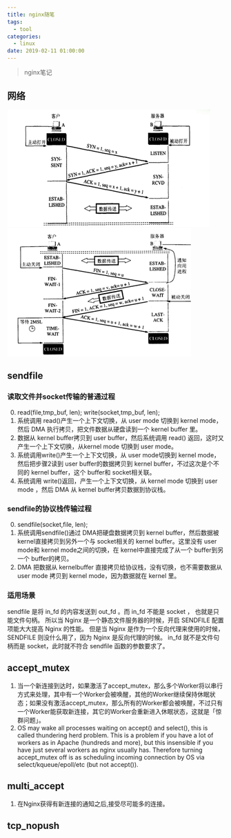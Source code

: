 ```yaml
---
title: nginx随笔
tags:
  - tool
categories:
  - linux
date: 2019-02-11 01:00:00
---
```

> nginx笔记
<!-- more -->
## 网络
![](https://raw.githubusercontent.com/zixujing/book1.github.io/master/image/20190212/30193702-7287165c73e7440382207309e07fcbb5.png)
![](https://raw.githubusercontent.com/zixujing/book1.github.io/master/image/20190212/30193703-330b281cddc5439f99eb027ac1c9627c.png)

## sendfile
###  读取文件并socket传输的普通过程
0. read(file,tmp_buf, len);
   write(socket,tmp_buf, len);
1. 系统调用 read()产生一个上下文切换，从 user mode 切换到 kernel mode，然后 DMA 执行拷贝，把文件数据从硬盘读到一个 kernel buffer 里。
2. 数据从 kernel buffer拷贝到 user buffer，然后系统调用 read() 返回，这时又产生一个上下文切换，从kernel mode 切换到 user mode。
3. 系统调用write()产生一个上下文切换，从 user mode切换到 kernel mode，然后把步骤2读到 user buffer的数据拷贝到 kernel buffer，不过这次是个不同的 kernel buffer，这个 buffer和 socket相关联。
4. 系统调用 write()返回，产生一个上下文切换，从 kernel mode 切换到 user mode ，然后 DMA 从 kernel buffer拷贝数据到协议栈。
###  sendfile的协议栈传输过程
0. sendfile(socket,file, len);
1. 系统调用sendfile()通过 DMA把硬盘数据拷贝到 kernel buffer，然后数据被 kernel直接拷贝到另外一个与 socket相关的 kernel buffer。这里没有 user mode和 kernel mode之间的切换，在 kernel中直接完成了从一个 buffer到另一个 buffer的拷贝。
2. DMA 把数据从 kernelbuffer 直接拷贝给协议栈，没有切换，也不需要数据从 user mode 拷贝到 kernel mode，因为数据就在 kernel 里。
###  适用场景
sendfile 是将 in_fd 的内容发送到 out_fd 。而 in_fd 不能是 socket ， 也就是只能文件句柄。 所以当 Nginx 是一个静态文件服务器的时候，开启 SENDFILE 配置项能大大提高 Nginx 的性能。 但是当 Nginx 是作为一个反向代理来使用的时候，SENDFILE 则没什么用了，因为 Nginx 是反向代理的时候。 in_fd 就不是文件句柄而是 socket，此时就不符合 sendfile 函数的参数要求了。

## accept_mutex
1. 当一个新连接到达时，如果激活了accept_mutex，那么多个Worker将以串行方式来处理，其中有一个Worker会被唤醒，其他的Worker继续保持休眠状态；如果没有激活accept_mutex，那么所有的Worker都会被唤醒，不过只有一个Worker能获取新连接，其它的Worker会重新进入休眠状态，这就是「惊群问题」。
2. OS may wake all processes waiting on accept() and select(), this is called thundering herd problem. This is a problem if you have a lot of workers as in Apache (hundreds and more), but this insensible if you have just several workers as nginx usually has. Therefore turning accept_mutex off is as scheduling incoming connection by OS via select/kqueue/epoll/etc (but not accept()).

## multi_accept
1. 在Nginx获得有新连接的通知之后,接受尽可能多的连接。

## tcp_nopush


